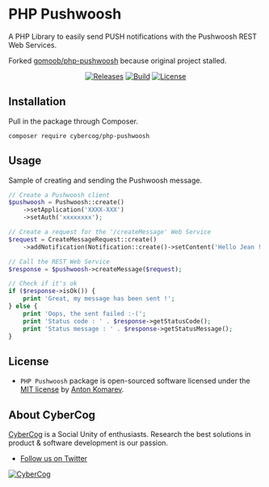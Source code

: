 # PHP Pushwoosh

A PHP Library to easily send PUSH notifications with the Pushwoosh REST Web Services.

Forked [gomoob/php-pushwoosh](https://github.com/gomoob/php-pushwoosh) because original project stalled.

<p align="center">
<a href="https://github.com/cybercog/php-pushwoosh/releases"><img src="https://img.shields.io/github/release/cybercog/php-pushwoosh.svg?style=flat-square" alt="Releases"></a>
<a href="https://github.com/cybercog/php-pushwoosh/actions/workflows/tests.yml"><img src="https://img.shields.io/github/actions/workflow/status/cybercog/php-pushwoosh/tests.yml?style=flat-square" alt="Build"></a>
<a href="https://github.com/cybercog/php-pushwoosh/blob/master/LICENSE"><img src="https://img.shields.io/github/license/cybercog/php-pushwoosh.svg?style=flat-square" alt="License"></a>
</p>

## Installation

Pull in the package through Composer.

```shell script
composer require cybercog/php-pushwoosh
```

## Usage

Sample of creating and sending the Pushwoosh message.

```php
// Create a Pushwoosh client
$pushwoosh = Pushwoosh::create()
    ->setApplication('XXXX-XXX')
    ->setAuth('xxxxxxxx');

// Create a request for the '/createMessage' Web Service
$request = CreateMessageRequest::create()
    ->addNotification(Notification::create()->setContent('Hello Jean !'));

// Call the REST Web Service
$response = $pushwoosh->createMessage($request);

// Check if it's ok
if ($response->isOk()) {
    print 'Great, my message has been sent !';
} else {
    print 'Oops, the sent failed :-('; 
    print 'Status code : ' . $response->getStatusCode();
    print 'Status message : ' . $response->getStatusMessage();
}
```

## License

- `PHP Pushwoosh` package is open-sourced software licensed under the [MIT license](LICENSE) by [Anton Komarev].

## About CyberCog

[CyberCog] is a Social Unity of enthusiasts. Research the best solutions in product & software development is our passion.

- [Follow us on Twitter](https://twitter.com/cybercog)

<a href="https://cybercog.su"><img src="https://cloud.githubusercontent.com/assets/1849174/18418932/e9edb390-7860-11e6-8a43-aa3fad524664.png" alt="CyberCog"></a>

[Anton Komarev]: https://komarev.com
[CyberCog]: https://cybercog.su
